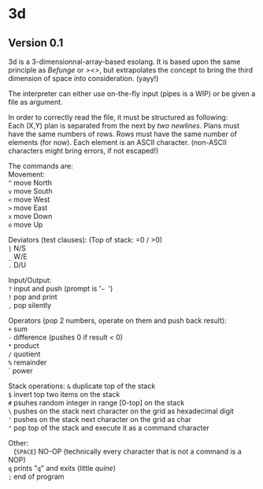 # 3d
## Version 0.1
3d is a 3-dimensionnal-array-based esolang.
It is based upon the same principle as *Befunge* or *><>*, but extrapolates the concept to bring the third dimension of space into consideration. (yayy!)

The interpreter can either use on-the-fly input (pipes is a WIP) or be given a file as argument.

In order to correctly read the file, it must be structured as following:  
  Each (X,Y) plan is separated from the next by *two newlines*.
  Plans must have the same numbers of rows.
  Rows must have the same number of elements (for now).
  Each element is an ASCII character. (non-ASCII characters might bring errors, if not escaped!)

The commands are:  
Movement:  
   `^` move North  
   `v` move South  
   `<` move West  
   `>` move East  
   `x` move Down  
   `o` move Up  

Deviators (test clauses): (Top of stack: =0 / >0)  
  `|` N/S  
  `_` W/E  
  `.` D/U  

Input/Output:  
  `?` input and push (prompt is '`~ `')  
  `!` pop and print  
  `,` pop silently  

Operators (pop 2 numbers, operate on them and push back result):  
  `+` sum  
  `-` difference (pushes 0 if result < 0)  
  `*` product  
  `/` quotient  
  `%` remainder  
  ` power  

Stack operations:
  `&` duplicate top of the stack  
  `$` invert top two items on the stack  
  `#` psuhes random integer in range [0-top] on the stack  
  `\` pushes on the stack next character on the grid as hexadecimal digit  
  `'` pushes on the stack next character on the grid as char  
  `"` pop top of the stack and execute it as a command character

Other:  
  ` ` (`SPACE`) NO-OP (technically every character that is not a command is a NOP)  
  `q` prints "`q`" and exits (little *quine*)  
  `;` end of program  
